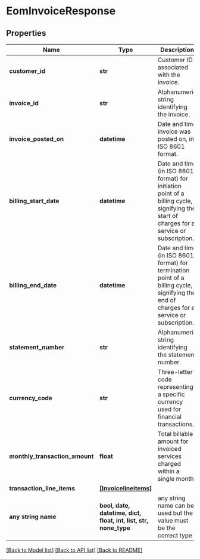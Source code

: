 # EomInvoiceResponse


## Properties
Name | Type | Description | Notes
------------ | ------------- | ------------- | -------------
**customer_id** | **str** | Customer ID associated with the invoice. | [optional] 
**invoice_id** | **str** | Alphanumeric string identifying the invoice. | [optional] 
**invoice_posted_on** | **datetime** | Date and time invoice was posted on, in ISO 8601 format. | [optional] 
**billing_start_date** | **datetime** | Date and time (in ISO 8601 format) for initiation point of a billing cycle, signifying the start of charges for a service or subscription. | [optional] 
**billing_end_date** | **datetime** | Date and time (in ISO 8601 format) for termination point of a billing cycle, signifying the end of charges for a service or subscription. | [optional] 
**statement_number** | **str** | Alphanumeric string identifying the statement number. | [optional] 
**currency_code** | **str** | Three-letter code representing a specific currency used for financial transactions. | [optional] 
**monthly_transaction_amount** | **float** | Total billable amount for invoiced services charged within a single month. | [optional] 
**transaction_line_items** | [**[Invoicelineitems]**](Invoicelineitems.md) |  | [optional] 
**any string name** | **bool, date, datetime, dict, float, int, list, str, none_type** | any string name can be used but the value must be the correct type | [optional]

[[Back to Model list]](../README.md#documentation-for-models) [[Back to API list]](../README.md#documentation-for-api-endpoints) [[Back to README]](../README.md)


